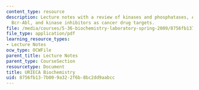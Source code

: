 ```yaml
---
content_type: resource
description: Lecture notes with a review of kinases and phosphatases, Abl kinase and
  Bcr-Abl, and kinase inhibitors as cancer drug targets.
file: /media/courses/5-36-biochemistry-laboratory-spring-2009/8756fb137b009a322f6b8bc2dd9aabcc_Slides1.pdf
file_type: application/pdf
learning_resource_types:
- Lecture Notes
ocw_type: OCWFile
parent_title: Lecture Notes
parent_type: CourseSection
resourcetype: Document
title: URIECA Biochemistry
uid: 8756fb13-7b00-9a32-2f6b-8bc2dd9aabcc
---
```

